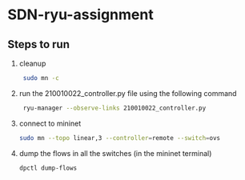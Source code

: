 # SDN-ryu-assignment
## Steps to run
1) cleanup
   ``` sh
    sudo mn -c
   ```
2) run the 210010022_controller.py file using the following command

    ``` sh
     ryu-manager --observe-links 210010022_controller.py
     ```
 
3) connect to mininet

    ``` sh
    sudo mn --topo linear,3 --controller=remote --switch=ovs
    ```
4) dump the flows in all the switches (in the mininet terminal)
   ``` sh
   dpctl dump-flows
   ```
 

